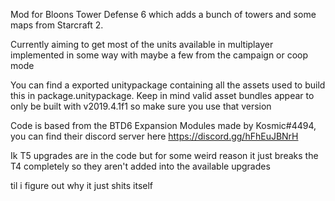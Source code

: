 Mod for Bloons Tower Defense 6 which adds a bunch of towers and some maps from Starcraft 2.

 
Currently aiming to get most of the units available in multiplayer implemented in some way with maybe a few from the campaign or coop mode


You can find a exported unitypackage containing all the assets used to build this in package.unitypackage. 
Keep in mind valid asset bundles appear to only be built with v2019.4.1f1 so make sure you use that version

Code is based from the BTD6 Expansion Modules made by Kosmic#4494, you can find their discord server here https://discord.gg/hFhEuJBNrH


Ik T5 upgrades are in the code but for some weird reason it just breaks the T4 completely so they aren't added into the available upgrades

til i figure out why it just shits itself